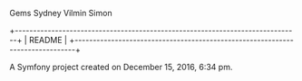 Gems Sydney
Vilmin Simon

+------------------------------------------------------------------------------+
|                              README                                          |
+------------------------------------------------------------------------------+

A Symfony project created on December 15, 2016, 6:34 pm.
